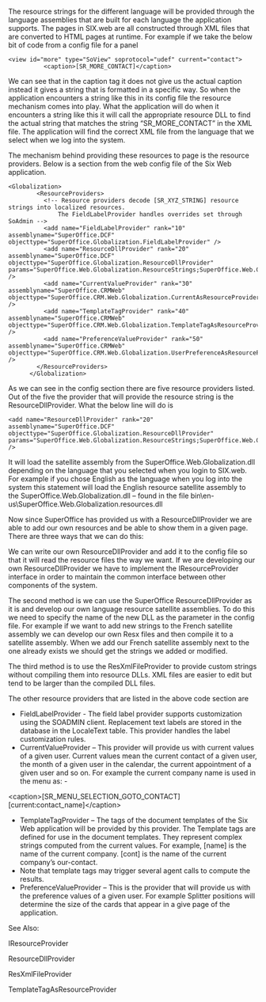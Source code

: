 <properties date="2016-08-04"
SortOrder="9"
/>

The resource strings for the different language will be provided through the language assemblies that are built for each language the application supports. The pages in SIX.web are all constructed through XML files that are converted to HTML pages at runtime. For example if we take the below bit of code from a config file for a panel

```
<view id="more" type="SoView" soprotocol="udef" current="contact">
          <caption>[SR_MORE_CONTACT]</caption>
```

 

We can see that in the caption tag it does not give us the actual caption instead it gives a string that is formatted in a specific way. So when the application encounters a string like this in its config file the resource mechanism comes into play. What the application will do when it encounters a string like this it will call the appropriate resource DLL to find the actual string that matches the string “SR\_MORE\_CONTACT” in the XML file. The application will find the correct XML file from the language that we select when we log into the system.

The mechanism behind providing these resources to page is the resource providers. Below is a section from the web config file of the Six Web application. 

```
<Globalization>
        <ResourceProviders>
          <!-- Resource providers decode [SR_XYZ_STRING] resource strings into localized resources.
              The FieldLabelProvider handles overrides set through SoAdmin -->
          <add name="FieldLabelProvider" rank="10" assemblyname="SuperOffice.DCF" objecttype="SuperOffice.Globalization.FieldLabelProvider" />
          <add name="ResourceDllProvider" rank="20" assemblyname="SuperOffice.DCF" objecttype="SuperOffice.Globalization.ResourceDllProvider" params="SuperOffice.Web.Globalization.ResourceStrings;SuperOffice.Web.Globalization" />
          <add name="CurrentValueProvider" rank="30" assemblyname="SuperOffice.CRMWeb" objecttype="SuperOffice.CRM.Web.Globalization.CurrentAsResourceProvider" />
          <add name="TemplateTagProvider" rank="40" assemblyname="SuperOffice.CRMWeb" objecttype="SuperOffice.CRM.Web.Globalization.TemplateTagAsResourceProvider" />
          <add name="PreferenceValueProvider" rank="50" assemblyname="SuperOffice.CRMWeb" objecttype="SuperOffice.CRM.Web.Globalization.UserPreferenceAsResourceProvider" />
        </ResourceProviders>
      </Globalization>
```

 

As we can see in the config section there are five resource providers listed. Out of the five the provider that will provide the resource string is the ResourceDllProvider. What the below line will do is

```
<add name="ResourceDllProvider" rank="20" assemblyname="SuperOffice.DCF" objecttype="SuperOffice.Globalization.ResourceDllProvider" params="SuperOffice.Web.Globalization.ResourceStrings;SuperOffice.Web.Globalization" />
```

 

It will load the satellite assembly from the SuperOffice.Web.Globalization.dll depending on the language that you selected when you login to SIX.web. For example if you chose English as the language when you log into the system this statement will load the English resource satellite assembly to the SuperOffice.Web.Globalization.dll – found in the file bin\\en-us\\SuperOffice.Web.Globalization.resources.dll

Now since SuperOffice has provided us with a ResourceDllProvider we are able to add our own resources and be able to show them in a given page. There are three ways that we can do this:

We can write our own ResourceDllProvider and add it to the config file so that it will read the resource files the way we want. If we are developing our own ResourceDllProvider we have to implement the IResourceProvider interface in order to maintain the common interface between other components of the system.

The second method is we can use the SuperOffice ResourceDllProvider as it is and develop our own language resource satellite assemblies. To do this we need to specify the name of the new DLL as the parameter in the config file. For example if we want to add new strings to the French satellite assembly we can develop our own Resx files and then compile it to a satellite assembly. When we add our French satellite assembly next to the one already exists we should get the strings we added or modified.

The third method is to use the ResXmlFileProvider to provide custom strings without compiling them into resource DLLs. XML files are easier to edit but tend to be larger than the compiled DLL files.

The other resource providers that are listed in the above code section are

* FieldLabelProvider - The field label provider supports customization using the SOADMIN client.  Replacement text labels are stored in the database in the LocaleText table. This provider handles the label customization rules.
* CurrentValueProvider – This provider will provide us with current values of a given user. Current values mean the current contact of a given user, the month of a given user in the calendar, the current appointment of a given user and so on. For example the current company name is used in the menu as: -

&lt;caption&gt;\[SR\_MENU\_SELECTION\_GOTO\_CONTACT\] \[current:contact\_name\]&lt;/caption&gt;

 

* TemplateTagProvider – The tags of the document templates of the Six Web application will be provided by this provider. The Template tags are defined for use in the document templates. They represent complex strings computed from the current values. For example, \[name\] is the name of the current company. \[cont\] is the name of the current company’s our-contact.
* Note that template tags may trigger several agent calls to compute the results.
* PreferenceValueProvider – This is the provider that will provide us with the preference values of a given user. For example Splitter positions will determine the size of the cards that appear in a give page of the application.  

See Also:

IResourceProvider

ResourceDllProvider

ResXmlFileProvider

TemplateTagAsResourceProvider

